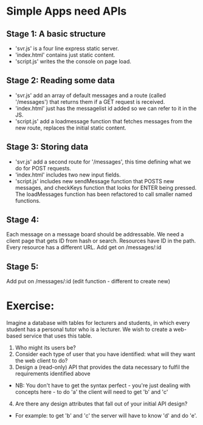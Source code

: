 # Simple Apps need APIs 

## Stage 1: A basic structure
 * 'svr.js' is a four line express static server.
 * 'index.html' contains just static content.
 * 'script.js' writes the the console on page load.





















## Stage 2: Reading some data
 * 'svr.js' add an array of default messages and a route (called '/messages') that returns them if a GET request is received.
 * 'index.html' just has the messagelist id added so we can refer to it in the JS.
 * 'script.js' add a loadmessage function that fetches messages from the new route, replaces the initial static content.

## Stage 3: Storing data
 * 'svr.js' add a second route for '/messages', this time defining what we do for POST requests.
 * 'index.html' includes two new input fields.
 * 'script.js' includes new sendMessage function that POSTS new messages, and checkKeys function that looks for ENTER being pressed.  The loadMessages function has been refactored to call smaller named functions.

## Stage 4: 
  Each message on a message board should be addressable.
  We need a client page that gets ID from hash or search.
  Resources have ID in the path.
  Every resource has a different URL.
  Add get on /messages/:id

## Stage 5:
  Add put on /messages/:id (edit function - different to create new)


# Exercise:

Imagine a database with tables for lecturers and students, in which every student has a personal tutor who is a lecturer.  We wish to create a web-based service that uses this table.
1. Who might its users be?
2. Consider each type of user that you have identified: what will they want the web client to do?
3. Design a (read-only) API that provides the data necessary to fulfil the requirements identified above
  * NB: You don't have to get the syntax perfect - you're just dealing with concepts here - to do 'a' the client will need to get 'b' and 'c'
4. Are there any design attributes that fall out of your initial API design?
  * For example: to get 'b' and 'c' the server will have to know 'd' and do 'e'.

